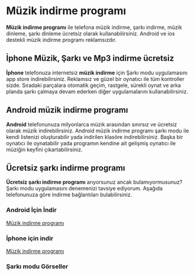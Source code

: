 # Müzik indirme programı
**Müzik indirme programı** ile telefona müzik indirme, şarkı indirme, müzik dinleme, şarkı dinleme ücretsiz olarak kullanabilirsiniz. Android ve ios destekli müzik indirme programı reklamsızdır.
## İphone Müzik, Şarkı ve Mp3 indirme ücretsiz
**İphone** telefonuza internetsiz **müzik indirme** için Şarkı modu uygulamasını app store indirebilirsiniz. Reklamsız ve güzel bir oynatıcı ile tüm kontroller sizde. Sıradaki parçalara otomatik geçim, rastgele, sürekli oynat ve arka planda şarkı çalmaya devam ederken diğer uygulamalarını kullanabilirsiniz.
## Android müzik indirme programı
**Android** telefonunuza milyonlarca müzik arasından sınırsız ve ücretsiz olarak müzik indirebilirsiniz. Android müzik indirme programı şarkı modu ile kendi listenizi oluşturabilir yada indirilen klasöre indirebilirsiniz. Başka bir oynatıcı ile oynatabilir yada programın kendine ait gelişmiş oynatıcı ile müziğin keyfini çıkartabilirsiniz.
## Ücretsiz şarkı indirme programı
**Ücretsiz şarkı indirme programı** arıyorsunuz ancak bulamıyormusunuz? Şarkı modu uygulamasını denemenizi tavsiye ediyorum. Aşağıda telefonunuza göre indirme bağlantıları bulabilirsiniz.
### Android İçin İndir
[Müzik indirme programı](https://play.google.com/store/apps/details?id=com.sarkimodu.tr&hl=tr "Müzik indirme programı")
### İphone için indir
[Müzik indirme programı](https://itunes.apple.com/us/app/sarki-modu/id1352609955?l=tr&ls=1&mt=8 "Müzik indirme programı")
### Şarkı modu Görseller



